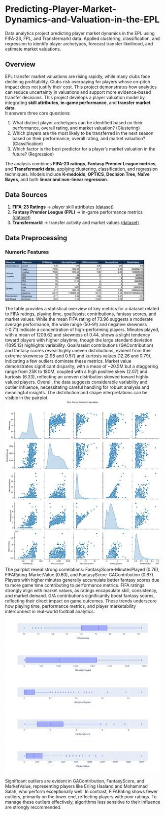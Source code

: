 # Predicting-Player-Market-Dynamics-and-Valuation-in-the-EPL
Data analytics project predicting player market dynamics in the EPL using FIFA-23, FPL, and Transfermarkt data. Applied clustering, classification, and regression to identify player archetypes, forecast transfer likelihood, and estimate market valuations.
## Overview
EPL transfer market valuations are rising rapidly, while many clubs face declining profitability. Clubs risk overpaying for players whose on-pitch impact does not justify their cost. This project demonstrates how analytics can reduce uncertainty in valuations and support more evidence-based transfer decisions. This project develops a player valuation model by integrating **skill attributes**, **in-game performance**, and **transfer market data**.  
It answers three core questions:
1. What distinct player archetypes can be identified based on their performance, overall rating, and market valuation? (Clustering)
2. Which players are the most likely to be transferred in the next season based on their performance, overall rating, and market valuation? (Classification)
3. Which factor is the best predictor for a player’s market valuation in the future? (Regression)

The analysis combines **FIFA-23 ratings**, **Fantasy Premier League metrics**, and **Transfermarkt data**, applying clustering, classification, and regression techniques. Models include **K-medoids**, **OPTICS**, **Decision Tree**, **Naïve Bayes**, and both **linear and non-linear regression**.
## Data Sources
1. **FIFA-23 Ratings** → player skill attributes [(dataset)](https://www.kaggle.com/datasets/sanjeetsinghnaik/fifa-23-players-dataset)
2. **Fantasy Premier League (FPL)** → in-game performance metrics [(dataset)](https://www.kaggle.com/datasets/meraxes10/fantasy-premier-league-dataset-2022-2023)
3. **Transfermarkt** → transfer activity and market values [(dataset)](https://www.kaggle.com/datasets/davidcariboo/player-scores?select=player_valuations.csv)
## Data Preprocessing
### Numeric Features
![Descriptive Statistics](https://github.com/niloy2974/Predicting-Player-Market-Dynamics-and-Valuation-in-the-EPL/blob/main/tables/Descriptive%20stats.jpg)

The table provides a statistical overview of key metrics for a dataset related to FIFA ratings, playing time, goal/assist contributions, fantasy scores, and market values. While the mean FIFA rating of 73.96 suggests a moderate average performance, the wide range (50–91) and negative skewness (-0.71) indicate a concentration of high-performing players. Minutes played, with a mean of 1209.62 and skewness of 0.44, shows a slight tendency toward players with higher playtime, though the large standard deviation (1095.13) highlights variability. Goal/assist contributions (GAContribution) and fantasy scores reveal highly uneven distributions, evident from their extreme skewness (2.98 and 0.57) and kurtosis values (12.26 and 0.79), indicating a few outliers dominate these metrics. Market value demonstrates significant disparity, with a mean of ~20.5M but a staggering range from 25K to 180M, coupled with a high positive skew (2.07) and kurtosis (6.33), reflecting an uneven distribution skewed toward highly valued players. Overall, the data suggests considerable variability and outlier influence, necessitating careful handling for robust analysis and meaningful insights. The distribution and shape interpretations can be visible in the pairplot.
![Pairplot](https://github.com/niloy2974/Predicting-Player-Market-Dynamics-and-Valuation-in-the-EPL/blob/main/visualisations/Pairplot.png)
The pairplot reveal strong correlations: FantasyScore-MinutesPlayed (0.76), FIFARating-MarketValue (0.60), and FantasyScore-GAContribution (0.67). Players with higher minutes generally accumulate better fantasy scores due to more game time contributing to performance metrics. FIFA ratings strongly align with market values, as ratings encapsulate skill, consistency, and market demand. G/A contributions significantly boost fantasy scores, reflecting their direct impact on game outcomes. These trends underscore how playing time, performance metrics, and player marketability interconnect in real-world football analytics.
![Boxplot1](https://github.com/niloy2974/Predicting-Player-Market-Dynamics-and-Valuation-in-the-EPL/blob/main/visualisations/FIFA%20Rating%20Boxplot.png) ![Boxplot2](https://github.com/niloy2974/Predicting-Player-Market-Dynamics-and-Valuation-in-the-EPL/blob/main/visualisations/Minutes%20Played%20Boxplot.png) ![Boxplot3](https://github.com/niloy2974/Predicting-Player-Market-Dynamics-and-Valuation-in-the-EPL/blob/main/visualisations/GA%20Contribution%20Boxplot.png) ![Boxplot4](https://github.com/niloy2974/Predicting-Player-Market-Dynamics-and-Valuation-in-the-EPL/blob/main/visualisations/Fantasy%20Score%20Boxplot.png) ![Boxplot5](https://github.com/niloy2974/Predicting-Player-Market-Dynamics-and-Valuation-in-the-EPL/blob/main/visualisations/Market%20Value%20Boxplot.png)

Significant outliers are evident in GAContribution, FantasyScore, and MarketValue, representing players like Erling Haaland and Mohammad Salah, who perform exceptionally well. In contrast, FIFARating shows fewer outliers, primarily on the lower end, reflecting players with poor ratings. To manage these outliers effectively, algorithms less sensitive to their influence are strongly recommended.
